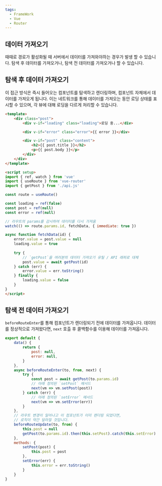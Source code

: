 ```yaml
---
tags:
  - FrameWork
  - Vue
  - Router
---
```

## 데이터 가져오기
때때로 경로가 활성화될 때 서버에서 데이터를 가져와야하는 경우가 발생 할 수 있습니다.
탐색 후 데이터를 가져오거나, 탐색 전 데이터를 가져오거나 할 수 있습니다.

## 탐색 후 데이터 가져오기
이 접근 방식은 즉시 들어오는 컴포넌트를 탐색하고 렌더링하며, 컴포넌트 자체에서 데이터를 가져오게 됩니다.
이는 네트워크를 통해 데이터를 가져오는 동안 로딩 상태를 표시할 수 있으며, 각 뷰에 대해 로딩을 다르게 처리할 수 있습니다.

```html "Post.vue"
<template>
    <div class="post">
        <div v-if="loading" class="loading">로딩 중...</div>

        <div v-if="error" class="error">{{ error }}</div>

        <div v-if="post" class="content">
            <h2>{{ post.title }}</h2>
            <p>{{ post.body }}</p>
        </div>
    </div>
</template>

<script setup>
import { ref, watch } from 'vue'
import { useRoute } from 'vue-router'
import { getPost } from './api.js'

const route = useRoute()

const loading = ref(false)
const post = ref(null)
const error = ref(null)

// 라우트의 params를 감시하여 데이터를 다시 가져옴
watch(() => route.params.id, fetchData, { immediate: true })

async function fetchData(id) {
    error.value = post.value = null
    loading.value = true
  
    try {
        // `getPost`을 여러분의 데이터 가져오기 유틸 / API 래퍼로 대체
        post.value = await getPost(id)  
    } catch (err) {
        error.value = err.toString()
    } finally {
        loading.value = false
    }
}
</script>
```

## 탐색 전 데이터 가져오기
`beforeRouteEnter`를 통해 컴포넌트가 렌더링되기 전에 데이터를 가져옵니다.
데이터를 정상적으로 가져왔다면, `next` 호출 후 콜백함수를 이용해 데이터를 가져옵니다.

```javascript title:"/src/router/index.js"
export default {
    data() {
        return {
            post: null,
            error: null,
        }
    },
    async beforeRouteEnter(to, from, next) {
        try {
            const post = await getPost(to.params.id)
            // 아래 정의된 `setPost` 메서드
            next(vm => vm.setPost(post))
        } catch (err) {
            // 아래 정의된 `setError` 메서드
            next(vm => vm.setError(err))
        }
    },
    // 라우트 변경이 일어나고 이 컴포넌트가 이미 렌더링 되었다면,
    // 로직이 약간 달라질 것입니다.
    beforeRouteUpdate(to, from) {
        this.post = null
        getPost(to.params.id).then(this.setPost).catch(this.setError)
    },
    methods: {
        setPost(post) {
            this.post = post
        },
        setError(err) {
            this.error = err.toString()
        }
    }
}
```
